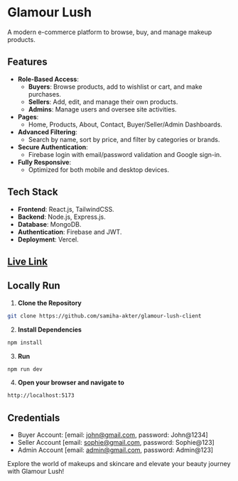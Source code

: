 # Glamour Lush

A modern e-commerce platform to browse, buy, and manage makeup products.

## Features

- **Role-Based Access**:
  - **Buyers**: Browse products, add to wishlist or cart, and make purchases.
  - **Sellers**: Add, edit, and manage their own products.
  - **Admins**: Manage users and oversee site activities.
- **Pages**:
  - Home, Products, About, Contact, Buyer/Seller/Admin Dashboards.
- **Advanced Filtering**:
  - Search by name, sort by price, and filter by categories or brands.
- **Secure Authentication**:
  - Firebase login with email/password validation and Google sign-in.
- **Fully Responsive**:
  - Optimized for both mobile and desktop devices.


## Tech Stack

- **Frontend**: React.js, TailwindCSS.
- **Backend**: Node.js, Express.js.
- **Database**: MongoDB.
- **Authentication**: Firebase and JWT.
- **Deployment**: Vercel.


## [Live Link](https://glamour-lush-client.vercel.app/)

## Locally Run

1. **Clone the Repository**

```bash
git clone https://github.com/samiha-akter/glamour-lush-client
 ```

2. **Install Dependencies**

```bash
npm install
```

3. **Run**

```bash
npm run dev
```

4. **Open your browser and navigate to**

```bash
http://localhost:5173
```

## Credentials

- Buyer Account: [email: john@gmail.com, password: John@1234]
- Seller Account [email: sophie@gmail.com, password: Sophie@123]
- Admin Account [email: admin@gmail.com, password: Admin@123]


Explore the world of makeups and skincare and elevate your beauty journey with Glamour Lush!
